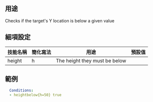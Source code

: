 ## 用途
Checks if the target's Y location is below a given value


## 細項設定

| 技能名稱 | 簡化寫法| 用途 | 預設值 |
|-----------|-----------|----------------------------------------------------------------------|---------|
| height| h | The height they must be below   | |


## 範例
```yaml
  Conditions:
  - heightbelow{h=50} true
```